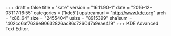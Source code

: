 +++
draft = false
title = "kate"
version = "16.11.90-1"
date = "2016-12-03T17:16:55"
categories = ['kde5']
upstreamurl = "http://www.kde.org"
arch = "x86_64"
size = "2455404"
usize = "8915399"
sha1sum = "402cc6af7636e90632826ac86c726047a9eae419"
+++
KDE Advanced Text Editor.